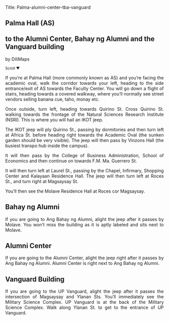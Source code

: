 Title: Palma-alumni-center-tba-vanguard

<section id='cover' class='cover active'>
<h1> Palma Hall (AS) <br><br>to the Alumni Center, Bahay ng Alumni and the Vanguard building</h1>
<p align='justify'>by DiliMaps </p>
<small class='scroll'>Scroll ▼</small>
</section>

<section id='as'>
<p align='justify'>If you’re at Palma Hall (more commonly known as AS) and you’re facing the academic oval, walk the corridor towards your left, heading to the side entrance/exit of AS towards the Faculty Center. You will go down a flight of stairs, heading towards a covered walkway, where you’ll normally see street vendors selling banana cue, taho, monay etc.  
</p>
</section>

<section id='nsri'>
<p align='justify'> Once outside, turn left, heading towards Quirino St. Cross Quirino St. walking towards the frontage of the Natural Sciences Research Institute (NSRI). This is where you will hail an IKOT jeep.
</p>
</section>

<section id='vinzons'>
<p align='justify'>The IKOT jeep will ply Quirino St., passing by dormitories and then turn left at Africa St. before heading right towards the Academic Oval (the sunken garden should be very visible). The jeep will then pass by Vinzons Hall (the busiest transpo hub inside the campus).
</p>
</section>

<section id='se'>
<p align='justify'>It will then pass by the College of Business Administration, School of Economics and then continue on towards F.M. Ma. Guerrero St.
</p>
</section>

<section id='infirmary'>
<p align='justify'>It will then turn left at Laurel St., passing by the Chapel, Infirmary, Shopping Center and Kalayaan Residence Hall. The jeep will then turn left at Roces St., and turn right at Magsaysay St.
</p>
</section>

<section id='molave'>
<p align='justify'>You’ll then see the Molave Residence Hall at Roces cor Magsaysay.
</p>
</section>

<section id='tba'>
<h1>Bahay ng Alumni</h1>
<p align='justify'>If you are going to Ang Bahay ng Alumni, alight the jeep after it passes by Molave. You won’t miss the building as it is aptly labeled and sits next to Molave.
</p>
</section>

<section id='alumni-center'>
<h1>Alumni Center</h1>
<p align='justify'>If you are going to the Alumni Center, alight the jeep right after it passes by Ang Bahay ng Alumni. Alumni Center is right next to Ang Bahay ng Alumni.
</p>
</section>

<section id='vanguard'>
<h1>Vanguard Building</h1>
<p align='justify'>If you are going to the UP Vanguard, alight the jeep after it passes the intersection of Magsaysay and Ylanan Sts. You’ll immediately see the Military Science Complex. UP Vanguard is at the back of the Military Science Complex.  Walk along Ylanan St. to get to the entrance of UP Vanguard.
</p>
</section>